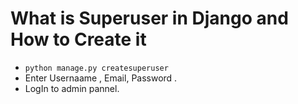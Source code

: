 # What is Superuser in Django and How to Create it

- `python manage.py createsuperuser`
- Enter Usernaame , Email, Password .
- LogIn to admin pannel.
